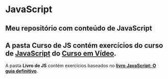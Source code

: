 # JavaScript
Meu repositório com conteúdo de JavaScript
---
A pasta **Curso de JS** contém exercícios do curso de **[JavaScript](https://www.youtube.com/playlist?list=PLHz_AreHm4dlsK3Nr9GVvXCbpQyHQl1o1)** do **[Curso em Vídeo](https://www.youtube.com/user/cursosemvideo)**.
---
A pasta **Livro de JS** contém exercícios baseados no **[livro JavaScript: O guia definitivo](https://www.amazon.com.br/JavaScript-Guia-Definitivo-David-Flanagan/dp/856583719X)**.
